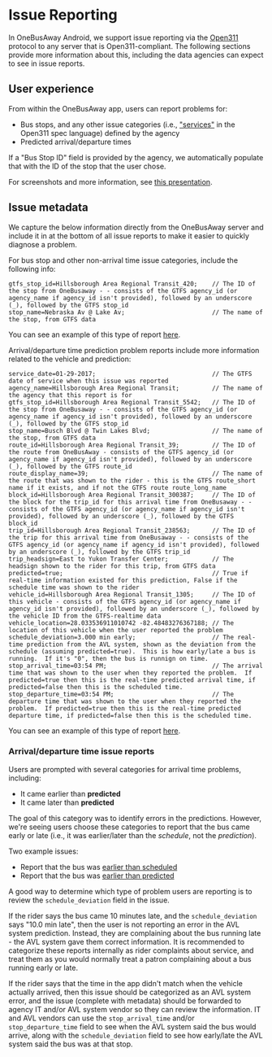 # Issue Reporting

In OneBusAway Android, we support issue reporting via the [Open311](http://www.open311.org/) protocol to any server that is Open311-compliant.  The following sections provide more information about this, including the data agencies can expect to see in issue reports.

## User experience

From within the OneBusAway app, users can report problems for:
* Bus stops, and any other issue categories (i.e., ["services"](http://wiki.open311.org/GeoReport_v2/#service-discovery) in the Open311 spec language) defined by the agency
* Predicted arrival/departure times

If a "Bus Stop ID" field is provided by the agency, we automatically populate that with the ID of the stop that the user chose.

For screenshots and more information, see [this presentation](http://www.slideshare.net/sjbarbeau/onebusaway-new-issue-reporting-flow-in-onebusaway-android).

## Issue metadata

We capture the below information directly from the OneBusAway server and include it in at the bottom of all issue reports to make it easier to quickly diagnose a problem.

For bus stop and other non-arrival time issue categories, include the following info:

~~~
gtfs_stop_id=Hillsborough Area Regional Transit_420;    // The ID of the stop from OneBusaway - - consists of the GTFS agency_id (or agency_name if agency_id isn't provided), followed by an underscore (_), followed by the GTFS stop_id 
stop_name=Nebraska Av @ Lake Av;                        // The name of the stop, from GTFS data
~~~

You can see an example of this type of report [here](https://seeclickfix.com/issues/3165497-safety-concern).

Arrival/departure time prediction problem reports include more information related to the vehicle and prediction:

~~~
service_date=01-29-2017;                                // The GTFS date of service when this issue was reported
agency_name=Hillsborough Area Regional Transit;         // The name of the agency that this report is for
gtfs_stop_id=Hillsborough Area Regional Transit_5542;   // The ID of the stop from OneBusaway - - consists of the GTFS agency_id (or agency_name if agency_id isn't provided), followed by an underscore (_), followed by the GTFS stop_id
stop_name=Busch Blvd @ Twin Lakes Blvd;                 // The name of the stop, from GTFS data
route_id=Hillsborough Area Regional Transit_39;         // The ID of the route from OneBusAway - consists of the GTFS agency_id (or agency_name if agency_id isn't provided), followed by an underscore (_), followed by the GTFS route_id
route_display_name=39;                                  // The name of the route that was shown to the rider - this is the GTFS route_short name if it exists, and if not the GTFS route route_long_name
block_id=Hillsborough Area Regional Transit_300387;     // The ID of the block for the trip_id for this arrival time from OneBusaway - - consists of the GTFS agency_id (or agency_name if agency_id isn't provided), followed by an underscore (_), followed by the GTFS block_id
trip_id=Hillsborough Area Regional Transit_238563;      // The ID of the trip for this arrival time from OneBusaway - - consists of the GTFS agency_id (or agency_name if agency_id isn't provided), followed by an underscore (_), followed by the GTFS trip_id
trip_headsign=East to Yukon Transfer Center;            // The headsign shown to the rider for this trip, from GTFS data
predicted=true;                                         // True if real-time information existed for this prediction, False if the schedule time was shown to the rider
vehicle_id=Hillsborough Area Regional Transit_1305;     // The ID of this vehicle - consists of the GTFS agency_id (or agency_name if agency_id isn't provided), followed by an underscore (_), followed by the vehicle ID from the GTFS-realtime data
vehicle_location=28.033536911010742 -82.48483276367188; // The location of this vehicle when the user reported the problem
schedule_deviation=3.000 min early;                     // The real-time prediction from the AVL system, shown as the deviation from the schedule (assuming predicted=true).  This is how early/late a bus is running.  If it's "0", then the bus is runnign on time.
stop_arrival_time=03:54 PM;                             // The arrival time that was shown to the user when they reported the problem.  If predicted=true then this is the real-time predicted arrival time, if predicted=false then this is the scheduled time.
stop_departure_time=03:54 PM;                           // The departure time that was shown to the user when they reported the problem.  If predicted=true then this is the real-time predicted departure time, if predicted=false then this is the scheduled time.
~~~

You can see an example of this type of report [here](https://seeclickfix.com/issues/3177416-arrival-times-schedules).

### Arrival/departure time issue reports

Users are prompted with several categories for arrival time problems, including:

* It came earlier than **predicted**
* It came later than **predicted**

The goal of this category was to identify errors in the predictions.  However, we're seeing users choose these categories to report that the bus came early or late (i.e., it was earlier/later than the *schedule*, not the *prediction*).
 
 Two example issues:
 * Report that the bus was [earlier than scheduled](https://seeclickfix.com/issues/3177416-arrival-times-schedules)
 * Report that the bus was [earlier than predicted](https://seeclickfix.com/issues/3173596-arrival-times-schedules)

A good way to determine which type of problem users are reporting is to review the `schedule_deviation` field in the issue.

If the rider says the bus came 10 minutes late, and the `schedule_deviation` says "10.0 min late", then the user is not reporting an error in the AVL system prediction.  Instead, they are complaining about the bus running late - the AVL system gave them correct information.  It is recommended to categorize these reports internally as rider complaints about service, and treat them as you would normally treat a patron complaining about a bus running early or late.

If the rider says that the time in the app didn't match when the vehicle actually arrived, then this issue should be categorized as an AVL system error, and the issue (complete with metadata) should be forwarded to agency IT and/or AVL system vendor so they can review the information.  IT and AVL vendors can use the `stop_arrival_time` and/or `stop_departure_time` field to see when the AVL system said the bus would arrive, along with the `schedule_deviation` field to see how early/late the AVL system said the bus was at that stop.